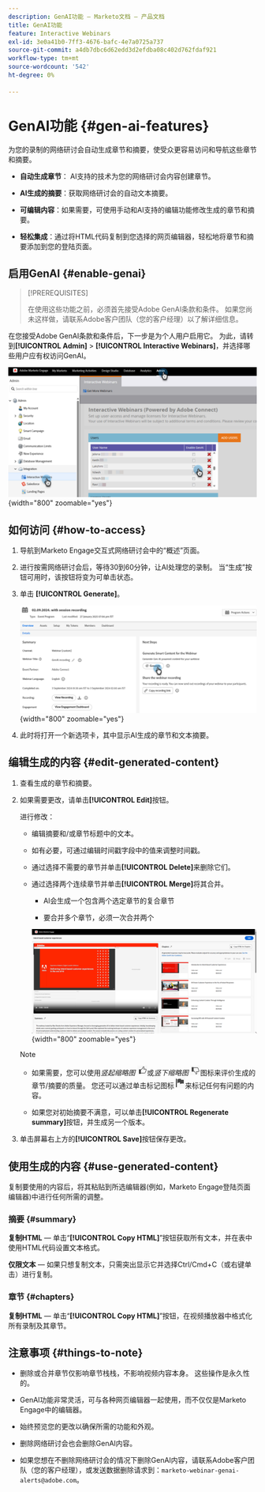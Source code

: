 ```yaml
---
description: GenAI功能 — Marketo文档 — 产品文档
title: GenAI功能
feature: Interactive Webinars
exl-id: 3e0a41b0-7ff3-4676-bafc-4e7a0725a737
source-git-commit: a4db7dbc6d62edd3d2efdba08c402d762fdaf921
workflow-type: tm+mt
source-wordcount: '542'
ht-degree: 0%

---
```


# GenAI功能 {#gen-ai-features}

为您的录制的网络研讨会自动生成章节和摘要，使受众更容易访问和导航这些章节和摘要。

* **自动生成章节**： AI支持的技术为您的网络研讨会内容创建章节。

* **AI生成的摘要**：获取网络研讨会的自动文本摘要。

* **可编辑内容**：如果需要，可使用手动和AI支持的编辑功能修改生成的章节和摘要。

* **轻松集成**：通过将HTML代码复制到您选择的网页编辑器，轻松地将章节和摘要添加到您的登陆页面。

## 启用GenAI {#enable-genai}

>[!PREREQUISITES]
>
>在使用这些功能之前，必须首先接受Adobe GenAI条款和条件。 如果您尚未这样做，请联系Adobe客户团队（您的客户经理）以了解详细信息。

在您接受Adobe GenAI条款和条件后，下一步是为个人用户启用它。 为此，请转到&#x200B;**[!UICONTROL Admin]** > **[!UICONTROL Interactive Webinars]**，并选择哪些用户应有权访问GenAI。

![](assets/gen-ai-features-1.png){width="800" zoomable="yes"}

## 如何访问 {#how-to-access}

1. 导航到Marketo Engage交互式网络研讨会中的“概述”页面。

1. 进行按需网络研讨会后，等待30到60分钟，让AI处理您的录制。 当“生成”按钮可用时，该按钮将变为可单击状态。

1. 单击 **[!UICONTROL Generate]**。

   ![](assets/gen-ai-features-2.png){width="800" zoomable="yes"}

1. 此时将打开一个新选项卡，其中显示AI生成的章节和文本摘要。

## 编辑生成的内容 {#edit-generated-content}

1. 查看生成的章节和摘要。

1. 如果需要更改，请单击&#x200B;**[!UICONTROL Edit]**&#x200B;按钮。

   进行修改：

   * 编辑摘要和/或章节标题中的文本。

   * 如有必要，可通过编辑时间戳字段中的值来调整时间戳。

   * 通过选择不需要的章节并单击&#x200B;**[!UICONTROL Delete]**&#x200B;来删除它们。

   * 通过选择两个连续章节并单击&#x200B;**[!UICONTROL Merge]**&#x200B;将其合并。

      * AI会生成一个包含两个选定章节的复合章节

      * 要合并多个章节，必须一次合并两个

     ![](assets/gen-ai-features-3.png){width="800" zoomable="yes"}

   >[!NOTE]
   >
   >* 如果需要，您可以使用&#x200B;_竖起缩略图_ ![竖起缩略图图标](assets/icon-thumbs-up.png)或&#x200B;_竖下缩略图_ ![竖下缩略图图标](assets/icon-thumbs-down.png)图标来评价生成的章节/摘要的质量。 您还可以通过单击标记图标![标记图标](assets/icon-flag.png)来标记任何有问题的内容。
   >
   >* 如果您对初始摘要不满意，可以单击&#x200B;**[!UICONTROL Regenerate summary]**&#x200B;按钮，并生成另一个版本。

1. 单击屏幕右上方的&#x200B;**[!UICONTROL Save]**&#x200B;按钮保存更改。

## 使用生成的内容 {#use-generated-content}

复制要使用的内容后，将其粘贴到所选编辑器(例如，Marketo Engage登陆页面编辑器)中进行任何所需的调整。

### 摘要 {#summary}

**复制HTML** — 单击“**[!UICONTROL Copy HTML]**”按钮获取所有文本，并在表中使用HTML代码设置文本格式。

**仅限文本** — 如果只想复制文本，只需突出显示它并选择Ctrl/Cmd+C（或右键单击）进行复制。

### 章节 {#chapters}

**复制HTML** — 单击“**[!UICONTROL Copy HTML]**”按钮，在视频播放器中格式化所有录制及其章节。

## 注意事项 {#things-to-note}

* 删除或合并章节仅影响章节栈栈，不影响视频内容本身。 这些操作是永久性的。

* GenAI功能非常灵活，可与各种网页编辑器一起使用，而不仅仅是Marketo Engage中的编辑器。

* 始终预览您的更改以确保所需的功能和外观。

* 删除网络研讨会也会删除GenAI内容。

* 如果您想在不删除网络研讨会的情况下删除GenAI内容，请联系Adobe客户团队（您的客户经理），或发送数据删除请求到：`marketo-webinar-genai-alerts@adobe.com`。
